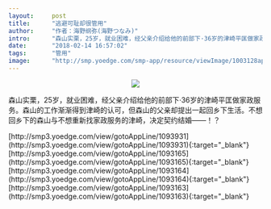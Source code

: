 ```yaml
---
layout:     post
title:      "逃避可耻却很管用"
author:     "作者：海野纲弥(海野つなみ)"
intro:      "森山实栗，25岁，就业困难，经父亲介绍给他的前部下·36岁的津崎平匡做家政服务。森山的工作渐渐得到津崎的认可，但森山的父亲却提出一起回乡下生活。不想回乡下的森山与不想重新找家政服务的津崎，决定契约结婚——！？"
date:       "2018-02-14 16:57:02"
tags:       "管用"
image:      "http://smp.yoedge.com/smp-app/resource/viewImage/1003128appline.png"
---
```

<div style="text-align: center">
<p><img src="http://smp.yoedge.com/smp-app/resource/viewImage/1003128appline.png"/></p>
</div>
<p class="post-meta">
<span>森山实栗，25岁，就业困难，经父亲介绍给他的前部下·36岁的津崎平匡做家政服务。森山的工作渐渐得到津崎的认可，但森山的父亲却提出一起回乡下生活。不想回乡下的森山与不想重新找家政服务的津崎，决定契约结婚——！？</span>
</p>
[http://smp3.yoedge.com/view/gotoAppLine/1093931](http://smp3.yoedge.com/view/gotoAppLine/1093931){:target="_blank"}
[http://smp3.yoedge.com/view/gotoAppLine/1093165](http://smp3.yoedge.com/view/gotoAppLine/1093165){:target="_blank"}
[http://smp3.yoedge.com/view/gotoAppLine/1093164](http://smp3.yoedge.com/view/gotoAppLine/1093164){:target="_blank"}
[http://smp3.yoedge.com/view/gotoAppLine/1093163](http://smp3.yoedge.com/view/gotoAppLine/1093163){:target="_blank"}


